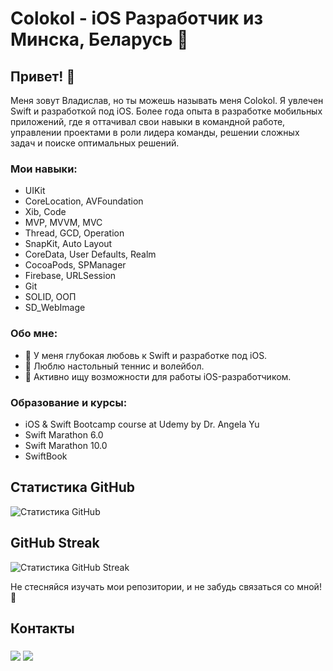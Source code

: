 # Colokol - iOS Разработчик из Минска, Беларусь 🚀

## Привет! 👋
Меня зовут Владислав, но ты можешь называть меня Colokol. Я увлечен Swift и разработкой под iOS. Более года опыта в разработке мобильных приложений, где я оттачивал свои навыки в командной работе, управлении проектами в роли лидера команды, решении сложных задач и поиске оптимальных решений.

### Мои навыки:

 - UIKit
 - CoreLocation, AVFoundation
 - Xib, Code
 - MVP, MVVM, MVC
 - Thread, GCD, Operation
 - SnapKit, Auto Layout
 - CoreData, User Defaults, Realm
 - CocoaPods, SPManager
 - Firebase, URLSession
 - Git
 - SOLID, ООП
 - SD_WebImage

### Обо мне:
- 🥰 У меня глубокая любовь к Swift и разработке под iOS.
- 🚀 Люблю настольный теннис и волейбол.
- 🙌 Активно ищу возможности для работы iOS-разработчиком.

### Образование и курсы:
-  iOS & Swift Bootcamp course at Udemy by Dr. Angela Yu
-  Swift Marathon 6.0
-  Swift Marathon 10.0
-  SwiftBook

## Статистика GitHub

![Статистика GitHub](https://github-readme-stats.vercel.app/api?username=Colokol&show_icons=true)

## GitHub Streak

![Статистика GitHub Streak](https://github-readme-streak-stats.herokuapp.com/?user=Colokol)

Не стесняйся изучать мои репозитории, и не забудь связаться со мной! 🚀
<h2>Контакты<br>

  <h3>
 <a href="https://t.me/Colokol"><img src="https://img.shields.io/badge/Telegram-2CA5E0?style=for-the-badge&logo=telegram&logoColor=white"/></a>
 <a href="https://www.linkedin.com/in/uladzislay-yatskevich/"><img src="https://img.shields.io/badge/linkedin-%230077B5.svg?style=for-the-badge&logo=linkedin&logoColor=white"/></a>
